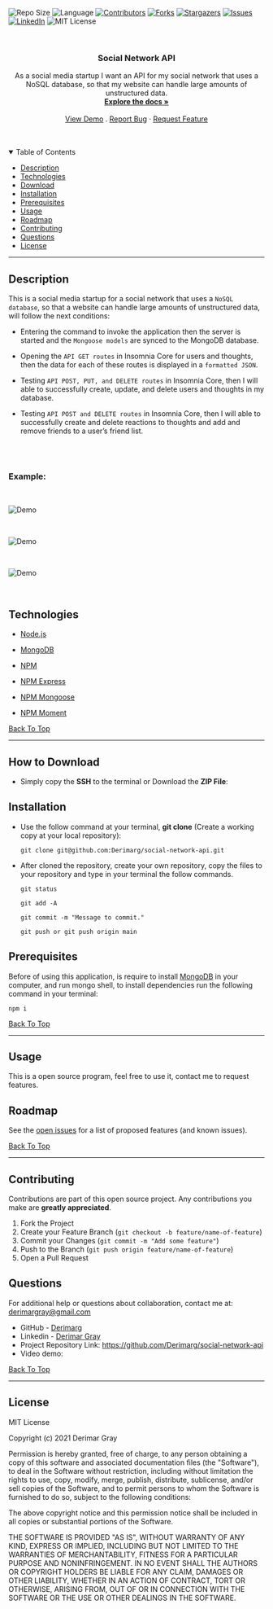 ![Repo Size][repo-size]
![Language][github-language]
[![Contributors][contributors-shield]][contributors-url]
[![Forks][forks-shield]][forks-url]
[![Stargazers][stars-shield]][stars-url]
[![Issues][issues-shield]][issues-url]
[![LinkedIn][linkedin-shield]][linkedin-url]
![MIT License][license-shield]

<br />
<p align="center">

<h3 align="center" id="social-network-api">Social Network API</h3>

<p align="center">
As a social media startup I want an API for my social network that uses a NoSQL database, so that my website can handle large amounts of unstructured data.
<br />
<a href="#how-to-download"><strong>Explore the docs »</strong></a>
<br />
<br />
<a href="#example">View Demo</a>
.
<a href="https://github.com/Derimarg/social-network-api/issues">Report Bug</a>
·
<a href="https://github.com/Derimarg/social-network-api/issues">Request Feature</a>
</p>
</p>
<br />
<br />

<details open="open">
<summary>Table of Contents</summary>
<ul>
<li><a href="#description">Description</a></li>
<li><a href="#technologies">Technologies</a></li>
<li><a href="#how-to-download">Download</a></li>
<li><a href="#installation">Installation</a></li>
<li><a href="#prerequisites">Prerequisites</a></li>
<li><a href="#usage">Usage</a></li>
<li><a href="#roadmap">Roadmap</a></li>
<li><a href="#contributing">Contributing</a></li>
<li><a href="#questions">Questions</a></li>
<li><a href="#license">License</a></li>
</ul>
</details>

---

## Description

This is a social media startup for a social network that uses a `NoSQL database`, so that a website can handle large amounts of unstructured data, will follow the next conditions:

- Entering the command to invoke the application then the server is started and the `Mongoose models` are synced to the MongoDB database.

- Opening the `API GET routes` in Insomnia Core for users and thoughts, then the data for each of these routes is displayed in a `formatted JSON`.

- Testing `API POST, PUT, and DELETE routes` in Insomnia Core, then I will able to successfully create, update, and delete users and thoughts in my database.

- Testing `API POST and DELETE routes` in Insomnia Core, then I will able to successfully create and delete reactions to thoughts and add and remove friends to a user’s friend list.

<br />
<br />

### Example:

<br/>

![Demo](./public/assets/images/user.gif)

<br />

![Demo](./public/assets/images/friend.gif)

<br />

![Demo](./public/assets/images/thought.gif)

<br />


## Technologies

- <p><a href="https://nodejs.org/">Node.js</a></p>
- <p><a href="https://www.mongodb.com/">MongoDB</a></p>
- <p><a href="https://www.npmjs.com/">NPM</a></p>
- <p><a href="https://www.npmjs.com/package/express">NPM Express</a></p>
- <p><a href="https://www.npmjs.com/package/mongoose">NPM Mongoose</a></p>
- <p><a href="https://www.npmjs.com/package/moment">NPM Moment</a></p>

[Back To Top](#social-network-api)

---

## How to Download

- Simply copy the **SSH** to the terminal or Download the **ZIP File**:

## Installation

- Use the follow command at your terminal, **git clone** (Create a working copy at your local repository):

  ```
  git clone git@github.com:Derimarg/social-network-api.git
  ```

- After cloned the repository, create your own repository, copy the files to your repository and type in your terminal the follow commands.

  ```
  git status

  git add -A

  git commit -m "Message to commit."

  git push or git push origin main
  ```

## Prerequisites

Before of using this application, is require to install <a href="https://www.mongodb.com/">MongoDB</a> in your computer, and run mongo shell, to install dependencies run the following command in your terminal:

```
npm i
```

[Back To Top](#social-network-api)

---

## Usage

This is a open source program, feel free to use it, contact me to request features.

<!-- ROADMAP -->

## Roadmap

See the [open issues](https://github.com/Derimarg/social-network-api/issues) for a list of proposed features (and known issues).

[Back To Top](#social-network-api)

---

<!-- CONTRIBUTORS -->

## Contributing

Contributions are part of this open source project. Any contributions you make are **greatly appreciated**.

1. Fork the Project
2. Create your Feature Branch (`git checkout -b feature/name-of-feature`)
3. Commit your Changes (`git commit -m "Add some feature"`)
4. Push to the Branch (`git push origin feature/name-of-feature`)
5. Open a Pull Request

## Questions

For additional help or questions about collaboration, contact me at: derimargray@gmail.com

- GitHub - [Derimarg](https://github.com/Derimarg/)
- Linkedin - [Derimar Gray](https://www.linkedin.com/in/derimar-gray-676275132/)
- Project Repository Link: https://github.com/Derimarg/social-network-api
- Video demo:

[Back To Top](#social-network-api)

---

## License

MIT License

Copyright (c) 2021 Derimar Gray

Permission is hereby granted, free of charge, to any person obtaining a copy
of this software and associated documentation files (the "Software"), to deal
in the Software without restriction, including without limitation the rights
to use, copy, modify, merge, publish, distribute, sublicense, and/or sell
copies of the Software, and to permit persons to whom the Software is
furnished to do so, subject to the following conditions:

The above copyright notice and this permission notice shall be included in all
copies or substantial portions of the Software.

THE SOFTWARE IS PROVIDED "AS IS", WITHOUT WARRANTY OF ANY KIND, EXPRESS OR
IMPLIED, INCLUDING BUT NOT LIMITED TO THE WARRANTIES OF MERCHANTABILITY,
FITNESS FOR A PARTICULAR PURPOSE AND NONINFRINGEMENT. IN NO EVENT SHALL THE
AUTHORS OR COPYRIGHT HOLDERS BE LIABLE FOR ANY CLAIM, DAMAGES OR OTHER
LIABILITY, WHETHER IN AN ACTION OF CONTRACT, TORT OR OTHERWISE, ARISING FROM,
OUT OF OR IN CONNECTION WITH THE SOFTWARE OR THE USE OR OTHER DEALINGS IN THE
SOFTWARE.

[repo-size]: https://img.shields.io/github/repo-size/Derimarg/social-network-api?style=for-the-badge
[github-language]: https://img.shields.io/github/languages/top/Derimarg/social-network-api?color=yellow&style=for-the-badge
[contributors-shield]: https://img.shields.io/github/contributors/Derimarg/social-network-api.svg?style=for-the-badge
[contributors-url]: https://github.com/Derimarg/social-network-api/graphs/contributors
[forks-shield]: https://img.shields.io/github/forks/Derimarg/social-network-api.svg?color=9cf&style=for-the-badge
[forks-url]: https://github.com/Derimarg/social-network-api/network/members
[stars-shield]: https://img.shields.io/github/stars/Derimarg/social-network-api.svg?color=blueviolet&style=for-the-badge
[stars-url]: https://github.com/Derimarg/social-network-api/stargazers
[issues-shield]: https://img.shields.io/github/issues/Derimarg/social-network-api.svg?style=for-the-badge
[issues-url]: https://github.com/Derimarg/social-network-api/issues
[license-shield]: https://img.shields.io/static/v1?label=license&message=MIT&color=yellowgreen.svg&style=for-the-badge
[linkedin-shield]: https://img.shields.io/badge/-LinkedIn-black.svg?style=for-the-badge&logo=linkedin&colorB=555
[linkedin-url]: https://www.linkedin.com/in/derimar-gray-676275132/
